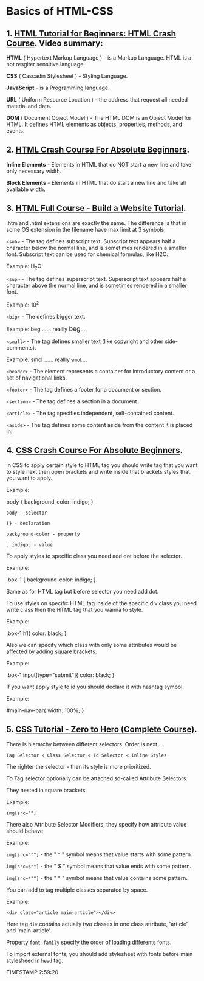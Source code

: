# Basics of HTML-CSS

## 1. [HTML Tutorial for Beginners: HTML Crash Course](https://www.youtube.com/watch?v=qz0aGYrrlhU). Video summary:

**HTML** ( Hypertext Markup Language ) - is a Markup Language. HTML is a not resgiter sensitive language.

**CSS** ( Cascadin Stylesheet ) - Styling Language.

**JavaScript** - is a Programming language.

**URL** ( Uniform Resource Location ) - the address that request all needed material and data.

**DOM** ( Document Object Model ) - The HTML DOM is an Object Model for HTML. It defines HTML elements as objects, properties, methods, and events.

## 2. [HTML Crash Course For Absolute Beginners](https://www.youtube.com/watch?v=UB1O30fR-EE).

**Inline Elements** - Elements in HTML that do NOT start a new line and take only necessary width.

**Block Elements** - Elements in HTML that do start a new line and take all available width.

## 3. [HTML Full Course - Build a Website Tutorial](https://www.youtube.com/watch?v=pQN-pnXPaVg).

.htm and .html extensions are exactly the same. The difference is that in some OS extension in the filename have max limit at 3 symbols.

`<sub>` - The tag defines subscript text. Subscript text appears half a character below the normal line, and is sometimes rendered in a smaller font. Subscript text can be used for chemical formulas, like H2O.

Example: H<sub>2</sub>O

`<sup>` - The tag defines superscript text. Superscript text appears half a character above the normal line, and is sometimes rendered in a smaller font.

Example: 10<sup>2</sup>

`<big>` - The defines bigger text.

Example: beg ...... reallly <big>beg</big>....

`<small>` - The tag defines smaller text (like copyright and other side-comments).

Example: smol ...... reallly<small> smol</small>....

`<header>` - The element represents a container for introductory content or a set of navigational links.

`<footer>` - The tag defines a footer for a document or section.

`<section>` - The tag defines a section in a document.

`<article>` - The tag specifies independent, self-contained content.

`<aside>` - The tag defines some content aside from the content it is placed in.

## 4. [CSS Crash Course For Absolute Beginners](https://www.youtube.com/watch?v=yfoY53QXEnI).

in CSS to apply certain style to HTML tag you should write tag that you want to style next then open brackets and write inside that brackets styles that you want to apply.

Example:

body {
background-color: indigo;
}

`body - selector`

`{} - declaration`

`background-color - property`

`: indigo: - value`

To apply styles to specific class you need add dot before the selector.

Example:

.box-1 {
background-color: indigo;
}

Same as for HTML tag but before selector you need add dot.

To use styles on specific HTML tag inside of the specific div class you need write class then the HTML tag that you wanna to style.

Example:

.box-1 h1{
color: black;
}

Also we can specify which class with only some attributes would be affected by adding square brackets.

Example:

.box-1 input[type="submit"]{
color: black;
}

If you want apply style to id you should declare it with hashtag symbol.

Example:

#main-nav-bar{
width: 100%;
}

## 5. [CSS Tutorial - Zero to Hero (Complete Course)](https://www.youtube.com/watch?v=1Rs2ND1ryYc).

There is hierarchy between different selectors. Order is next...

    Tag Selector < Class Selector < Id Selector < Inline Styles

The righter the selector - then its style is more prioritized.

To Tag selector optionally can be attached so-called Attribute Selectors.

They nested in square brackets.

Example:

`img[src=""]`

There also Attribute Selector Modifiers, they specify how attribute value should behave

Example:

`img[src=^""]` - the " ^ " symbol means that value starts with some pattern.

`img[src=$""]` - the " $ " symbol means that value ends with some pattern.

`img[src=*""]` - the " \* " symbol means that value contains some pattern.

You can add to tag multiple classes separated by space.

Example:

`<div class="article main-article"></div>`

Here tag `div` contains actually two classes in one class attribute, 'article' and 'main-article'.

Property `font-family` specify the order of loading differents fonts.

To import external fonts, you should add stylesheet with fonts before main stylesheed in `head` tag.

TIMESTAMP 2:59:20
